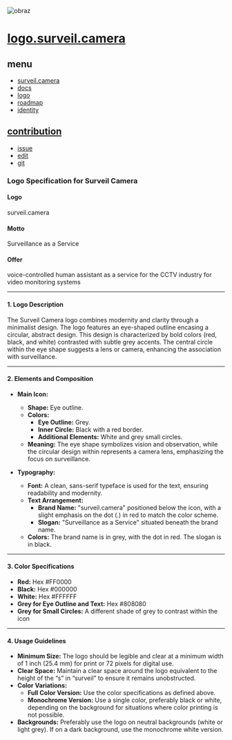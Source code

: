 ![obraz](https://github.com/user-attachments/assets/b0f1b973-8b46-44f8-9822-d6247dc99e1e)



# [logo.surveil.camera](http://logo.surveil.camera)

## menu

+ [surveil.camera](http://www.surveil.camera)
+ [docs](http://docs.surveil.camera)
+ [logo](http://logo.surveil.camera)
+ [roadmap](http://roadmap.surveil.camera)
+ [identity](http://identity.surveil.camera)


## [contribution](http://contribution.softreck.dev)

+ [issue](https://github.com/surveilcamera/logo/issues/new)
+ [edit](https://github.com/surveilcamera/logo/edit/main/README.md)
+ [git](https://github.com/surveilcamera/)




### Logo Specification for Surveil Camera

#### Logo
surveil.camera

#### Motto
Surveillance as a Service

#### Offer
voice-controlled human assistant as a service for the CCTV industry for video monitoring systems


---

#### 1. **Logo Description**

The Surveil Camera logo combines modernity and clarity through a minimalist design. 
The logo features an eye-shaped outline encasing a circular, abstract design. This design is characterized by bold colors (red, black, and white) contrasted with subtle grey accents. The central circle within the eye shape suggests a lens or camera, enhancing the association with surveillance.

---

#### 2. **Elements and Composition**

- **Main Icon:**
  - **Shape:** Eye outline.
  - **Colors:** 
    - **Eye Outline:** Grey.
    - **Inner Circle:** Black with a red border.
    - **Additional Elements:** White and grey small circles.
  - **Meaning:** The eye shape symbolizes vision and observation, while the circular design within represents a camera lens, emphasizing the focus on surveillance.

- **Typography:**
  - **Font:** A clean, sans-serif typeface is used for the text, ensuring readability and modernity.
  - **Text Arrangement:** 
    - **Brand Name:** "surveil.camera" positioned below the icon, with a slight emphasis on the dot (.) in red to match the color scheme.
    - **Slogan:** "Surveillance as a Service" situated beneath the brand name.
  - **Colors:** The brand name is in grey, with the dot in red. The slogan is in black.

---

#### 3. **Color Specifications**

- **Red:** Hex #FF0000 
- **Black:** Hex #000000 
- **White:** Hex #FFFFFF 
- **Grey for Eye Outline and Text:** Hex #808080 
- **Grey for Small Circles:** A different shade of grey to contrast within the icon

---

#### 4. **Usage Guidelines**

- **Minimum Size:** The logo should be legible and clear at a minimum width of 1 inch (25.4 mm) for print or 72 pixels for digital use.
- **Clear Space:** Maintain a clear space around the logo equivalent to the height of the “s” in “surveil” to ensure it remains unobstructed.
- **Color Variations:** 
  - **Full Color Version:** Use the color specifications as defined above.
  - **Monochrome Version:** Use a single color, preferably black or white, depending on the background for situations where color printing is not possible.
- **Backgrounds:** Preferably use the logo on neutral backgrounds (white or light grey). If on a dark background, use the monochrome white version.
